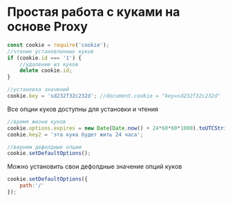 # Простая работа с куками на основе Proxy

```js
const cookie = require('cookie');
//чтение установленных куков
if (cookie.id === '1') {
	//удаление из куков
	delete cookie.id;
}

//установка значений
cookie.key = 'sd232f32c232d'; //document.cookie = "key=sd232f32c232d"
```

Все опции куков доступны для установки и чтения

```js
//время жизни куков
cookie.options.expires = new Date(Date.now() + 24*60*60*1000).toUTCString();
cookie.key2 = 'эта кука будет жить 24 часа';

//вернем дефолдные опции
cookie.setDefaultOptions(); 
```

Можно установить свои дефолдные значение опций куков
```js
cookie.setDefaultOptions({
	path:'/'
});
```
